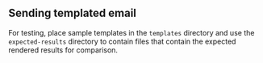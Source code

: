 ## Sending templated email

For testing, place sample templates in the `templates` directory and use the `expected-results` directory to contain files that contain the expected rendered results for comparison.



